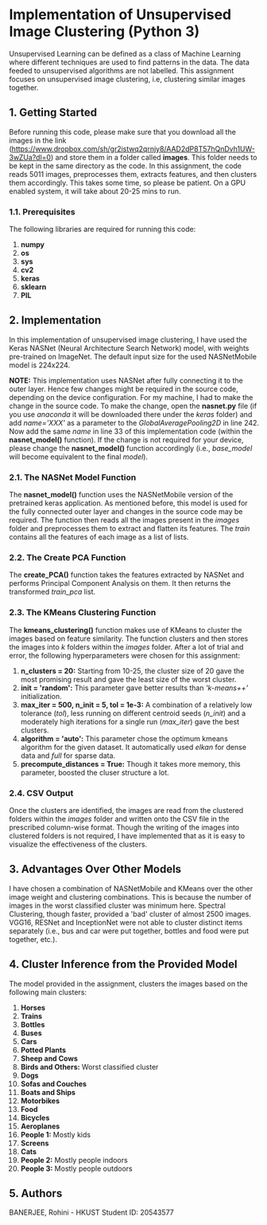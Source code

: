 
# Implementation of Unsupervised Image Clustering (Python 3) #
Unsupervised Learning can be defined as a class of Machine Learning where different techniques are used to find patterns in the data. The data feeded to unsupervised algorithms are not labelled. This assignment focuses on unsupervised image clustering, i.e, clustering similar images together. 


## 1. Getting Started ##
Before running this code, please make sure that you download all the images in the link (https://www.dropbox.com/sh/gr2istwq2qrnjy8/AAD2dP8T57hQnDvh1UW-3wZUa?dl=0) and store them in a folder called **images**. This folder needs to be kept in the same directory as the code.
In this assignment, the code reads 5011 images, preprocesses them, extracts features, and then clusters them accordingly. This takes some time, so please be patient. On a GPU enabled system, it will take about 20-25 mins to run.

### 1.1. Prerequisites ###
The following libraries are required for running this code:

1. **numpy**
2. **os**
3. **sys**
4. **cv2**
5. **keras**
6. **sklearn**
7. **PIL**


## 2. Implementation ##
In this implementation of unsupervised image clustering, I have used the Keras NASNet (Neural Architecture Search Network) model, with weights pre-trained on ImageNet. The default input size for the used NASNetMobile model is 224x224.

**NOTE:** This implementation uses NASNet after fully connecting it to the outer layer. Hence few changes might be required in the source code, depending on the device configuration. For my machine, I had to make the change in the source code. To make the change, open the **nasnet.py** file (if you use *anaconda* it will be downloaded there under the *keras* folder) and add *name='XXX'* as a parameter to the *GlobalAveragePooling2D* in line 242.
Now add the same *name* in line 33 of this implementation code (within the **nasnet_model()** function). If the change is not required for your device, please change the **nasnet_model()** function accordingly (i.e., *base_model* will become equivalent to the final *model*).

### 2.1. The NASNet Model Function ###
The **nasnet_model()** function uses the NASNetMobile version of the pretrained keras application. As mentioned before, this model is used for the fully connected outer layer and changes in the source code may be required. The function then reads all the images present in the *images* folder and preprocesses them to extract and flatten its features. The *train* contains all the features of each image as a list of lists.

### 2.2. The Create PCA Function ###
The **create_PCA()** function takes the features extracted by NASNet and performs Principal Component Analysis on them. It then returns the transformed *train_pca* list.

### 2.3. The KMeans Clustering Function ###
The **kmeans_clustering()** function makes use of KMeans to cluster the images based on feature similarity. The function clusters and then stores the images into *k* folders within the *images* folder. After a lot of trial and error, the following hyperparameters were chosen for this assignment:

1. **n_clusters = 20:** Starting from 10-25, the cluster size of 20 gave the most promising result and gave the least size of the worst cluster.
2. **init = 'random':** This parameter gave better results than *'k-means++'* initialization.
3. **max_iter = 500, n_init = 5, tol = 1e-3:** A combination of a relatively low tolerance (*tol*), less running on different centroid seeds (*n_init*) and a moderately high iterations for a single run (*max_iter*) gave the best clusters.
4. **algorithm = 'auto':** This parameter chose the optimum kmeans algorithm for the given dataset. It automatically used *elkan* for dense data and *full* for sparse data.
5. **precompute_distances = True:** Though it takes more memory, this parameter, boosted the cluser structure a lot.

### 2.4. CSV Output ###
Once the clusters are identified, the images are read from the clustered folders within the *images* folder and written onto the CSV file in the prescribed column-wise format. Though the writing of the images into clustered folders is not required, I have implemented that as it is easy to visualize the effectiveness of the clusters.

## 3. Advantages Over Other Models ##
I have chosen a combination of NASNetMobile and KMeans over the other image weight and clustering combinations. This is because the number of images in the worst classified cluster was minimum here. Spectral Clustering, though faster, provided a 'bad' cluster of almost 2500 images. VGG16, RESNet and InceptionNet were not able to cluster distinct items separately (i.e., bus and car were put together, bottles and food were put together, etc.).

## 4. Cluster Inference from the Provided Model ##
The model provided in the assignment, clusters the images based on the following main clusters:

1. **Horses**
2. **Trains**
3. **Bottles**
4. **Buses**
5. **Cars**
6. **Potted Plants**
7. **Sheep and Cows**
8. **Birds and Others:** Worst classified cluster
9. **Dogs**
10. **Sofas and Couches**
11. **Boats and Ships**
12. **Motorbikes**
13. **Food**
14. **Bicycles**
15. **Aeroplanes**
16. **People 1:** Mostly kids
17. **Screens**
18. **Cats**
19. **People 2:** Mostly people indoors
20. **People 3:** Mostly people outdoors

## 5. Authors ##
BANERJEE, Rohini - HKUST Student ID: 20543577
